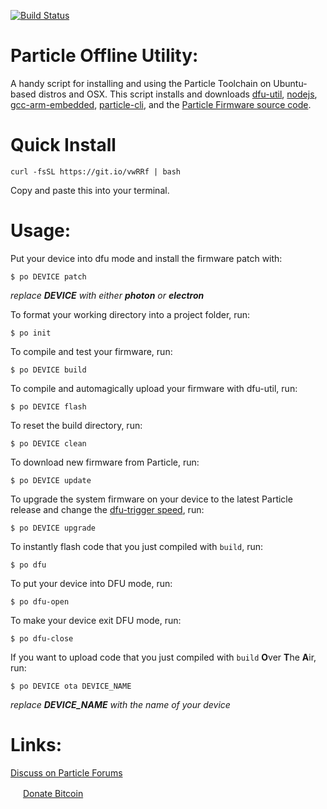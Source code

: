 [![Build Status](https://travis-ci.org/nrobinson2000/po-util.svg?branch=master)](https://travis-ci.org/nrobinson2000/po-util)
# Particle Offline Utility:
A handy script for installing and using the Particle Toolchain on Ubuntu-based distros and OSX.
This script installs and downloads [dfu-util](http://dfu-util.sourceforge.net/), [nodejs](https://nodejs.org/en/), [gcc-arm-embedded](https://launchpad.net/~terry.guo/+archive/ubuntu/gcc-arm-embedded), [particle-cli](https://github.com/spark/particle-cli), and the [Particle Firmware source code](https://github.com/spark/firmware).

# Quick Install
```
curl -fsSL https://git.io/vwRRf | bash
```
Copy and paste this into your terminal.

# Usage:

Put your device into dfu mode and install the firmware patch with:
```
$ po DEVICE patch
```
*replace* ***DEVICE*** *with either* ***photon*** *or* ***electron***

To format your working directory into a project folder, run:
```
$ po init
```
To compile and test your firmware, run:
```
$ po DEVICE build
```
To compile and automagically upload your firmware with dfu-util, run:
```
$ po DEVICE flash
```
To reset the build directory, run:
```
$ po DEVICE clean
```
To download new firmware from Particle, run:
```
$ po DEVICE update
```
To upgrade the system firmware on your device to the latest Particle release and change the [dfu-trigger speed](https://community.particle.io/t/local-compile-electron-workflow/21694/13?u=nrobinson2000), run:
```
$ po DEVICE upgrade
```
To instantly flash code that you just compiled with `build`, run:
```
$ po dfu
```
To put your device into DFU mode, run:
```
$ po dfu-open
```
To make your device exit DFU mode, run:
```
$ po dfu-close
```
If you want to upload code that you just compiled with `build` **O**ver **T**he **A**ir, run:
```
$ po DEVICE ota DEVICE_NAME
```
*replace* ***DEVICE_NAME*** *with the name of your device*

# Links:
[Discuss on Particle Forums](http://community.particle.io/t/toolchain-installer-for-linux-ubuntu/21015)

<img src="https://upload.wikimedia.org/wikipedia/commons/thumb/4/46/Bitcoin.svg/500px-Bitcoin.svg.png" height="16px" width="16px">  [Donate Bitcoin](https://onename.com/nrobinson2000)
